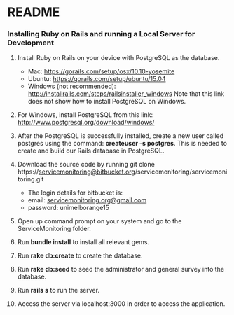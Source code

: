 # README #

### Installing Ruby on Rails and running a Local Server for Development ###

1. Install Ruby on Rails on your device with PostgreSQL as the database. 
    * Mac: https://gorails.com/setup/osx/10.10-yosemite
    * Ubuntu: https://gorails.com/setup/ubuntu/15.04
    * Windows (not recommended): http://installrails.com/steps/railsinstaller_windows Note that this link does not show how to install PostgreSQL on Windows.

2. For Windows, install PostgreSQL from this link: http://www.postgresql.org/download/windows/

3. After the PostgreSQL is successfully installed, create a new user called postgres using the command: **createuser -s postgres**. This is needed to create and build our Rails database in PostgreSQL.

4. Download the source code by running git clone https://servicemonitoring@bitbucket.org/servicemonitoring/servicemonitoring.git
    * The login details for bitbucket is:
    * email: servicemonitoring.org@gmail.com
    * password: unimelborange15

5. Open up command prompt on your system and go to the ServiceMonitoring folder.

6. Run **bundle install** to install all relevant gems.

7. Run **rake db:create** to create the database.

8. Run **rake db:seed** to seed the administrator and general survey into the database.

9. Run **rails s** to run the server.

10. Access the server via localhost:3000 in order to access the application.
